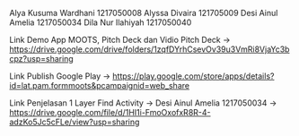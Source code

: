 Alya Kusuma Wardhani 1217050008
Alyssa Divaira 121705009
Desi Ainul Amelia 1217050034
Dila Nur Ilahiyah 1217050040

Link Demo App MOOTS, Pitch Deck dan Vidio Pitch Deck
-> https://drive.google.com/drive/folders/1zqfDYrhCsevOv39u3VmRi8VjaYc3bcpz?usp=sharing

Link Publish Google Play
-> https://play.google.com/store/apps/details?id=lat.pam.formmoots&pcampaignid=web_share

Link Penjelasan 1 Layer Find Activity -> Desi Ainul Amelia 1217050034
-> https://drive.google.com/file/d/1HI1i-FmoOxofxR8R-4-adzKo5Jc5cFLe/view?usp=sharing
